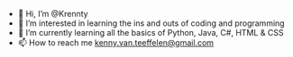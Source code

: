 - 👋 Hi, I’m @Krennty
- 👀 I’m interested in learning the ins and outs of coding and programming
- 🌱 I’m currently learning all the basics of Python, Java, C#, HTML & CSS
- 📫 How to reach me kenny.van.teeffelen@gmail.com

<!---
Krennty/Krennty is a ✨ special ✨ repository because its `README.md` (this file) appears on your GitHub profile.
You can click the Preview link to take a look at your changes.
--->
